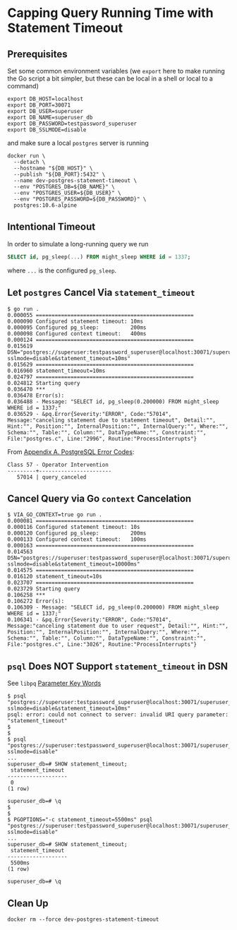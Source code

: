 # Capping Query Running Time with Statement Timeout

## Prerequisites

Set some common environment variables (we `export` here to make running
the Go script a bit simpler, but these can be local in a shell or local
to a command)

```
export DB_HOST=localhost
export DB_PORT=30071
export DB_USER=superuser
export DB_NAME=superuser_db
export DB_PASSWORD=testpassword_superuser
export DB_SSLMODE=disable
```

and make sure a local `postgres` server is running

```
docker run \
  --detach \
  --hostname "${DB_HOST}" \
  --publish "${DB_PORT}:5432" \
  --name dev-postgres-statement-timeout \
  --env "POSTGRES_DB=${DB_NAME}" \
  --env "POSTGRES_USER=${DB_USER}" \
  --env "POSTGRES_PASSWORD=${DB_PASSWORD}" \
  postgres:10.6-alpine
```

## Intentional Timeout

In order to simulate a long-running query we run

```sql
SELECT id, pg_sleep(...) FROM might_sleep WHERE id = 1337;
```

where `...` is the configured `pg_sleep`.

## Let `postgres` Cancel Via `statement_timeout`

```
$ go run .
0.000055 ==================================================
0.000090 Configured statement timeout: 10ms
0.000095 Configured pg_sleep:          200ms
0.000098 Configured context timeout:   400ms
0.000124 ==================================================
0.015619 DSN="postgres://superuser:testpassword_superuser@localhost:30071/superuser_db?sslmode=disable&statement_timeout=10ms"
0.015629 ==================================================
0.016960 statement_timeout=10ms
0.024797 ==================================================
0.024812 Starting query
0.036470 ***
0.036478 Error(s):
0.036488 - Message: "SELECT id, pg_sleep(0.200000) FROM might_sleep WHERE id = 1337;"
0.036529 - &pq.Error{Severity:"ERROR", Code:"57014", Message:"canceling statement due to statement timeout", Detail:"", Hint:"", Position:"", InternalPosition:"", InternalQuery:"", Where:"", Schema:"", Table:"", Column:"", DataTypeName:"", Constraint:"", File:"postgres.c", Line:"2996", Routine:"ProcessInterrupts"}
```

From [Appendix A. PostgreSQL Error Codes][1]:

```
Class 57 - Operator Intervention
---------+-----------------------
   57014 | query_canceled
```

## Cancel Query via Go `context` Cancelation

```
$ VIA_GO_CONTEXT=true go run .
0.000081 ==================================================
0.000116 Configured statement timeout: 10s
0.000120 Configured pg_sleep:          200ms
0.000133 Configured context timeout:   100ms
0.000163 ==================================================
0.014563 DSN="postgres://superuser:testpassword_superuser@localhost:30071/superuser_db?sslmode=disable&statement_timeout=10000ms"
0.014575 ==================================================
0.016120 statement_timeout=10s
0.023707 ==================================================
0.023729 Starting query
0.106258 ***
0.106272 Error(s):
0.106309 - Message: "SELECT id, pg_sleep(0.200000) FROM might_sleep WHERE id = 1337;"
0.106341 - &pq.Error{Severity:"ERROR", Code:"57014", Message:"canceling statement due to user request", Detail:"", Hint:"", Position:"", InternalPosition:"", InternalQuery:"", Where:"", Schema:"", Table:"", Column:"", DataTypeName:"", Constraint:"", File:"postgres.c", Line:"3026", Routine:"ProcessInterrupts"}
```

## `psql` Does **NOT** Support `statement_timeout` in DSN

See `libpq` [Parameter Key Words][2]

```
$ psql "postgres://superuser:testpassword_superuser@localhost:30071/superuser_db?sslmode=disable&statement_timeout=10ms"
psql: error: could not connect to server: invalid URI query parameter: "statement_timeout"
$
$
$ psql "postgres://superuser:testpassword_superuser@localhost:30071/superuser_db?sslmode=disable"
...
superuser_db=# SHOW statement_timeout;
 statement_timeout
-------------------
 0
(1 row)

superuser_db=# \q
$
$
$ PGOPTIONS="-c statement_timeout=5500ms" psql "postgres://superuser:testpassword_superuser@localhost:30071/superuser_db?sslmode=disable"
...
superuser_db=# SHOW statement_timeout;
 statement_timeout
-------------------
 5500ms
(1 row)

superuser_db=# \q
```

## Clean Up

```
docker rm --force dev-postgres-statement-timeout
```

[1]: https://www.postgresql.org/docs/10/errcodes-appendix.html
[2]: https://www.postgresql.org/docs/10/libpq-connect.html#LIBPQ-PARAMKEYWORDS
